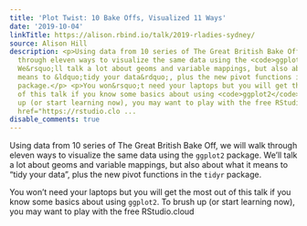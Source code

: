 ```yaml
---
title: 'Plot Twist: 10 Bake Offs, Visualized 11 Ways'
date: '2019-10-04'
linkTitle: https://alison.rbind.io/talk/2019-rladies-sydney/
source: Alison Hill
description: <p>Using data from 10 series of The Great British Bake Off, we will walk
  through eleven ways to visualize the same data using the <code>ggplot2</code> package.
  We&rsquo;ll talk a lot about geoms and variable mappings, but also about what it
  means to &ldquo;tidy your data&rdquo;, plus the new pivot functions in the <code>tidyr</code>
  package.</p> <p>You won&rsquo;t need your laptops but you will get the most out
  of this talk if you know some basics about using <code>ggplot2</code>. To brush
  up (or start learning now), you may want to play with the free RStudio.cloud <a
  href="https://rstudio.clo ...
disable_comments: true
---
```

<p>Using data from 10 series of The Great British Bake Off, we will walk through eleven ways to visualize the same data using the <code>ggplot2</code> package. We&rsquo;ll talk a lot about geoms and variable mappings, but also about what it means to &ldquo;tidy your data&rdquo;, plus the new pivot functions in the <code>tidyr</code> package.</p> <p>You won&rsquo;t need your laptops but you will get the most out of this talk if you know some basics about using <code>ggplot2</code>. To brush up (or start learning now), you may want to play with the free RStudio.cloud <a href="https://rstudio.clo ...